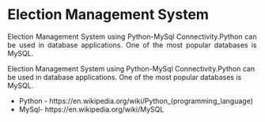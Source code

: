  # Election Management System
 
 <p align="justify">
 Election Management System using Python-MySql Connectivity.Python can be used in database applications. One of the most popular databases is MySQL.

</p>
 
Election Management System using Python-MySql Connectivity.Python can be used in database applications. One of the most popular databases is MySQL.
<ul>
  <li> Python - https://en.wikipedia.org/wiki/Python_(programming_language) </li> 
  <li> MySql- https://en.wikipedia.org/wiki/MySQL </li>
  
</ul>
 
 
     











